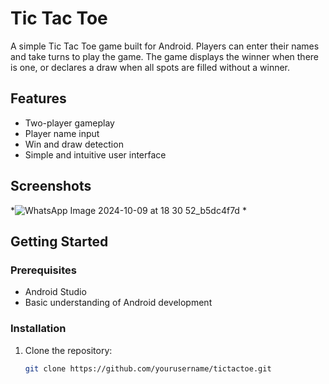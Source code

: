 # Tic Tac Toe

A simple Tic Tac Toe game built for Android. Players can enter their names and take turns to play the game. The game displays the winner when there is one, or declares a draw when all spots are filled without a winner.

## Features

- Two-player gameplay
- Player name input
- Win and draw detection
- Simple and intuitive user interface

## Screenshots

*![WhatsApp Image 2024-10-09 at 18 30 52_b5dc4f7d](https://github.com/user-attachments/assets/1b02977d-eb4d-4222-92c0-abae65ac42fb)
*

## Getting Started

### Prerequisites

- Android Studio
- Basic understanding of Android development

### Installation

1. Clone the repository:
   ```bash
   git clone https://github.com/yourusername/tictactoe.git
